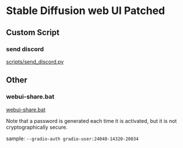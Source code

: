 # Stable Diffusion web UI Patched

## Custom Script

### send discord

[scripts/send_discord.py](scripts/send_discord.py)

## Other

### webui-share.bat

[webui-share.bat](webui-share.bat)

Note that a password is generated each time it is activated, but it is not cryptographically secure.

sample: `--gradio-auth gradio-user:24040-14320-20034`
